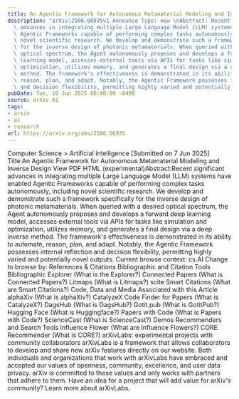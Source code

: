 ```yaml
---
title: An Agentic Framework for Autonomous Metamaterial Modeling and Inverse Design
description: "arXiv:2506.06935v1 Announce Type: new \nAbstract: Recent significant\
  \ advances in integrating multiple Large Language Model (LLM) systems have enabled\
  \ Agentic Frameworks capable of performing complex tasks autonomously, including\
  \ novel scientific research. We develop and demonstrate such a framework specifically\
  \ for the inverse design of photonic metamaterials. When queried with a desired\
  \ optical spectrum, the Agent autonomously proposes and develops a forward deep\
  \ learning model, accesses external tools via APIs for tasks like simulation and\
  \ optimization, utilizes memory, and generates a final design via a deep inverse\
  \ method. The framework's effectiveness is demonstrated in its ability to automate,\
  \ reason, plan, and adapt. Notably, the Agentic Framework possesses internal reflection\
  \ and decision flexibility, permitting highly varied and potentially novel outputs."
pubDate: Tue, 10 Jun 2025 00:00:00 -0400
source: arXiv AI
tags:
- arxiv
- ai
- research
url: https://arxiv.org/abs/2506.06935
---
```


Computer Science > Artificial Intelligence
[Submitted on 7 Jun 2025]
Title:An Agentic Framework for Autonomous Metamaterial Modeling and Inverse Design
View PDF HTML (experimental)Abstract:Recent significant advances in integrating multiple Large Language Model (LLM) systems have enabled Agentic Frameworks capable of performing complex tasks autonomously, including novel scientific research. We develop and demonstrate such a framework specifically for the inverse design of photonic metamaterials. When queried with a desired optical spectrum, the Agent autonomously proposes and develops a forward deep learning model, accesses external tools via APIs for tasks like simulation and optimization, utilizes memory, and generates a final design via a deep inverse method. The framework's effectiveness is demonstrated in its ability to automate, reason, plan, and adapt. Notably, the Agentic Framework possesses internal reflection and decision flexibility, permitting highly varied and potentially novel outputs.
Current browse context:
cs.AI
Change to browse by:
References & Citations
Bibliographic and Citation Tools
Bibliographic Explorer (What is the Explorer?)
Connected Papers (What is Connected Papers?)
Litmaps (What is Litmaps?)
scite Smart Citations (What are Smart Citations?)
Code, Data and Media Associated with this Article
alphaXiv (What is alphaXiv?)
CatalyzeX Code Finder for Papers (What is CatalyzeX?)
DagsHub (What is DagsHub?)
Gotit.pub (What is GotitPub?)
Hugging Face (What is Huggingface?)
Papers with Code (What is Papers with Code?)
ScienceCast (What is ScienceCast?)
Demos
Recommenders and Search Tools
Influence Flower (What are Influence Flowers?)
CORE Recommender (What is CORE?)
arXivLabs: experimental projects with community collaborators
arXivLabs is a framework that allows collaborators to develop and share new arXiv features directly on our website.
Both individuals and organizations that work with arXivLabs have embraced and accepted our values of openness, community, excellence, and user data privacy. arXiv is committed to these values and only works with partners that adhere to them.
Have an idea for a project that will add value for arXiv's community? Learn more about arXivLabs.